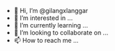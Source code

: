 - 👋 Hi, I’m @gilangxlanggar
- 👀 I’m interested in ...
- 🌱 I’m currently learning ...
- 💞️ I’m looking to collaborate on ...
- 📫 How to reach me ...

<!---
gilangxlanggar/gilangxlanggar is a ✨ special ✨ repository because its `README.md` (this file) appears on your GitHub profile.
You can click the Preview link to take a look at your changes.
--->

